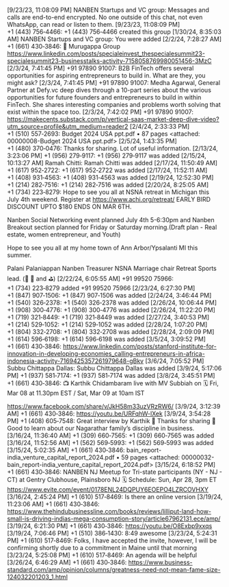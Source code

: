 [9/23/23, 11:08:09 PM] NANBEN Startups and VC group: ‎Messages and calls are end-to-end encrypted. No one outside of this chat, not even WhatsApp, can read or listen to them.
[9/23/23, 11:08:09 PM] ‪+1 (443) 756‑4466‬: ‎‪+1 (443) 756‑4466‬ created this group
[1/30/24, 8:35:03 AM] NANBEN Startups and VC group: ‎You were added
[2/2/24, 7:28:27 AM] ‪+1 (661) 430‑3846‬: 🦚 Murugappa Group https://www.linkedin.com/posts/specialeinvest_thespecialesummit23-specialesummit23-businesstalks-activity-7158058769980051456-3MzC
[2/3/24, 7:41:45 PM] ‪+91 97890 91007‬: B2B FinTech offers several opportunities for aspiring entrepreneurs to build in. What are they, you might ask?
[2/3/24, 7:41:45 PM] ‪+91 97890 91007‬: Medha Agarwal, General Partner at Defy.vc deep dives through a 10-part series about the various opportunities for future founders and entrepreneurs to build in within FinTech. 
She shares interesting companies and problems worth solving that exist within the space too.
[2/3/24, 7:42:02 PM] ‪+91 97890 91007‬: https://makecents.substack.com/p/vertical-saas-market-deep-dive-video?utm_source=profile&utm_medium=reader2
‎[2/4/24, 2:33:33 PM] ‪+1 (510) 557‑2693‬: Budget 2024 USA ppt.pdf • ‎87 pages ‎<attached: 00000008-Budget 2024 USA ppt.pdf>
[2/5/24, 1:43:35 PM] ‪+1 (480) 370‑0476‬: Thanks for sharing. Lot of useful information.
[2/13/24, 3:23:06 PM] ‪+1 (956) 279‑9117‬: ‎‪+1 (956) 279‑9117‬ was added
[2/15/24, 10:13:27 AM] Ramah Chitti: ‎Ramah Chitti was added
[2/17/24, 11:50:49 AM] ‪+1 (617) 952‑2722‬: ‎‪+1 (617) 952‑2722‬ was added
[2/17/24, 11:52:11 AM] ‪+1 (408) 931‑4563‬: ‎‪+1 (408) 931‑4563‬ was added
[2/19/24, 12:52:30 PM] ‪+1 (214) 282‑7516‬: ‎‪+1 (214) 282‑7516‬ was added
[2/20/24, 8:25:05 AM] ‪+1 (734) 223‑8279‬: Hope to see you all at NSNA retreat in Michigan this July 4th weekend. Register at 
https://www.achi.org/retreat/ 
EARLY BIRD DISCOUNT
UPTO $180 ENDS ON MAR 6TH. 

Nanben Social Networking event planned July 4th 5-6:30pm and Nanben Breakout section planned for Friday or Saturday morning.(Draft plan - Real estate, women entrepreneur, and Youth)

Hope to see you all at my home town of Ann Arbor/Ypsalanti MI this summer. 

Palani Palaniappan
Nanben Treasurer
NSNA Marriage chair
Retreat Sports lead. (🏏  🏐 and ⛳️)
[2/22/24, 6:05:55 AM] ‪+91 99520 75966‬: ‎‪+1 (734) 223‑8279‬ added ‪+91 99520 75966‬
[2/23/24, 6:27:30 PM] ‪+1 (847) 907‑1506‬: ‎‪+1 (847) 907‑1506‬ was added
[2/24/24, 3:46:44 PM] ‪+1 (540) 326‑2378‬: ‎‪+1 (540) 326‑2378‬ was added
[2/26/24, 10:06:44 PM] ‪+1 (908) 300‑4776‬: ‎‪+1 (908) 300‑4776‬ was added
[2/26/24, 11:22:20 PM] ‪+1 (719) 321‑8449‬: ‎‪+1 (719) 321‑8449‬ was added
[2/27/24, 3:40:53 PM] ‪+1 (214) 529‑1052‬: ‎‪+1 (214) 529‑1052‬ was added
[2/28/24, 1:07:20 PM] ‪+1 (804) 332‑2708‬: ‎‪+1 (804) 332‑2708‬ was added
[2/28/24, 2:09:09 PM] ‪+1 (614) 596‑6198‬: ‎‪+1 (614) 596‑6198‬ was added
[3/5/24, 3:09:52 PM] ‪+1 (661) 430‑3846‬: https://www.linkedin.com/posts/stanford-institute-for-innovation-in-developing-economies_calling-entrepreneurs-in-africa-indonesia-activity-7169425357261979648-gBkv
[3/6/24, 7:05:52 PM] Subbu Chittappa Dallas: ‎Subbu Chittappa Dallas was added
[3/9/24, 5:17:06 PM] ‪+1 (937) 581‑7174‬: ‎‪+1 (937) 581‑7174‬ was added
[3/8/24, 3:45:51 PM] ‪+1 (661) 430‑3846‬: 📺 Karthik Chidambaram live with MV Subbiah on 🗓️ Fri, Mar 08 at 11.30pm EST / 
Sat, Mar 09 at 10am IST

https://www.facebook.com/share/v/JkH58m33uzVRzRW6/
[3/9/24, 3:12:39 AM] ‪+1 (661) 430‑3846‬: https://youtu.be/URFqhW-lXek
[3/9/24, 3:54:28 PM] ‪+1 (408) 605‑7548‬: Great interview by Karthik 👏 Thanks for sharing 🙏 Good to learn about our Nagarathar family’s discipline in business. ‎<This message was edited>
[3/16/24, 11:36:40 AM] ‪+1 (309) 660‑7565‬: ‎‪+1 (309) 660‑7565‬ was added
[3/16/24, 11:52:56 AM] ‪+1 (562) 569‑5993‬: ‎‪+1 (562) 569‑5993‬ was added
‎[3/15/24, 5:02:35 AM] ‪+1 (661) 430‑3846‬: bain_report-india_venture_capital_report_2024.pdf • ‎59 pages ‎<attached: 00000032-bain_report-india_venture_capital_report_2024.pdf>
[3/15/24, 6:18:52 PM] ‪+1 (661) 430‑3846‬: NANBEN NJ Meetup for Tri-state participants (NY - NJ - CT) at Gentry Clubhouse, Plainsboro NJ 
🗓 Schedule: Sun, Apr 28, 3pm ET
https://www.evite.com/event/0178ENL24DQPUY6EOEPO4LZRCOVHXY
[3/16/24, 2:45:24 PM] ‪+1 (610) 517‑8469‬: Is there an online version
[3/19/24, 11:23:06 AM] ‪+1 (661) 430‑3846‬: https://www.thehindubusinessline.com/books/reviews/lilliput-land-how-small-is-driving-indias-mega-consumption-story/article67962131.ece/amp/
[3/19/24, 6:21:30 PM] ‪+1 (661) 430‑3846‬: https://youtu.be/O8Exbp9xxqs
[3/19/24, 7:06:46 PM] ‪+1 (510) 386‑1430‬: 8:49 awesome
[3/23/24, 5:24:31 PM] ‪+1 (610) 517‑8469‬: Folks, I have accepted the invite, however, I will be confirming shortly due to a commitment in Maine until that morning
[3/23/24, 5:25:08 PM] ‪+1 (610) 517‑8469‬: An agenda will be helpful
[3/26/24, 6:46:29 AM] ‪+1 (661) 430‑3846‬: https://www.business-standard.com/amp/opinion/columns/greatness-need-not-mean-fame-size-124032201203_1.html
